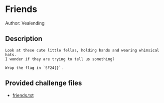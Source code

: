 # Friends
Author: Vealending
## Description
```
Look at these cute little fellas, holding hands and wearing whimsical hats.
I wonder if they are trying to tell us something?

Wrap the flag in `SF24{}`.

```
## Provided challenge files
* [friends.txt](friends.txt)

